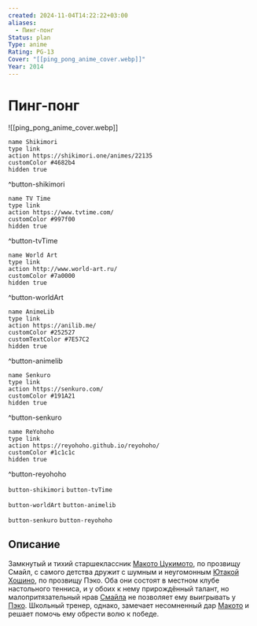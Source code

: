 ```yaml
---
created: 2024-11-04T14:22:22+03:00
aliases:
  - Пинг-понг
Status: plan
Type: anime
Rating: PG-13
Cover: "[[ping_pong_anime_cover.webp]]"
Year: 2014
---
```


# Пинг-понг

![[ping_pong_anime_cover.webp]]

```button
name Shikimori
type link
action https://shikimori.one/animes/22135
customColor #4682b4
hidden true
```
^button-shikimori

```button
name TV Time
type link
action https://www.tvtime.com/
customColor #997f00
hidden true
```
^button-tvTime

```button
name World Art
type link
action http://www.world-art.ru/
customColor #7a0000
hidden true
```
^button-worldArt

```button
name AnimeLib
type link
action https://anilib.me/
customColor #252527
customTextColor #7E57C2
hidden true
```
^button-animelib

```button
name Senkuro
type link
action https://senkuro.com/
customColor #191A21
hidden true
```
^button-senkuro

```button
name ReYohoho
type link
action https://reyohoho.github.io/reyohoho/
customColor #1c1c1c
hidden true
```
^button-reyohoho

`button-shikimori` `button-tvTime`

`button-worldArt` `button-animelib`

`button-senkuro` `button-reyohoho`

## Описание

Замкнутый и тихий старшеклассник [Макото Цукимото](https://shikimori.one/characters/20325-makoto-tsukimoto), по прозвищу Смайл, с самого детства дружит с шумным и неугомонным [Ютакой Хошино](https://shikimori.one/characters/20326-yutaka-hoshino), по прозвищу Пэко. Оба они состоят в местном клубе настольного тенниса, и у обоих к нему прирождённый талант, но малопритязательный нрав [Смайла](https://shikimori.one/characters/20325-makoto-tsukimoto) не позволяет ему выигрывать у [Пэко](https://shikimori.one/characters/20326-yutaka-hoshino). Школьный тренер, однако, замечает несомненный дар [Макото](https://shikimori.one/characters/20325-makoto-tsukimoto) и решает помочь ему обрести волю к победе.
